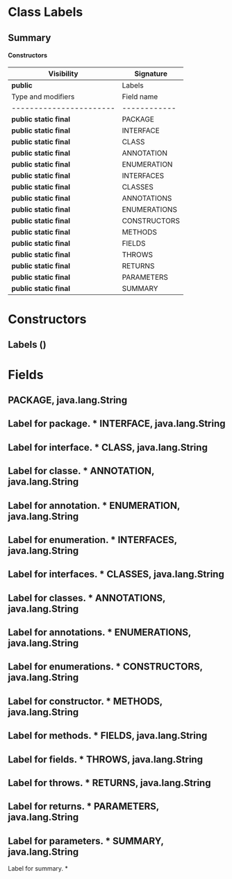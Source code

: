 Class Labels
============
Summary
-------
#### Constructors
| Visibility | Signature |
| ---------- | --------- |
| **public** | Labels    |#### Fields
| Type and modifiers      | Field name   |
| ----------------------- | ------------ |
| **public static final** | PACKAGE      |
| **public static final** | INTERFACE    |
| **public static final** | CLASS        |
| **public static final** | ANNOTATION   |
| **public static final** | ENUMERATION  |
| **public static final** | INTERFACES   |
| **public static final** | CLASSES      |
| **public static final** | ANNOTATIONS  |
| **public static final** | ENUMERATIONS |
| **public static final** | CONSTRUCTORS |
| **public static final** | METHODS      |
| **public static final** | FIELDS       |
| **public static final** | THROWS       |
| **public static final** | RETURNS      |
| **public static final** | PARAMETERS   |
| **public static final** | SUMMARY      |
Constructors
============
Labels ()
---------


Fields
======
PACKAGE, java.lang.String
-------------------------
Label for package. *
INTERFACE, java.lang.String
---------------------------
Label for interface. *
CLASS, java.lang.String
-----------------------
Label for classe. *
ANNOTATION, java.lang.String
----------------------------
Label for annotation. *
ENUMERATION, java.lang.String
-----------------------------
Label for enumeration. *
INTERFACES, java.lang.String
----------------------------
Label for interfaces. *
CLASSES, java.lang.String
-------------------------
Label for classes. *
ANNOTATIONS, java.lang.String
-----------------------------
Label for annotations. *
ENUMERATIONS, java.lang.String
------------------------------
Label for enumerations. *
CONSTRUCTORS, java.lang.String
------------------------------
Label for constructor. *
METHODS, java.lang.String
-------------------------
Label for methods. *
FIELDS, java.lang.String
------------------------
Label for fields. *
THROWS, java.lang.String
------------------------
Label for throws. *
RETURNS, java.lang.String
-------------------------
Label for returns. *
PARAMETERS, java.lang.String
----------------------------
Label for parameters. *
SUMMARY, java.lang.String
-------------------------
Label for summary. *

